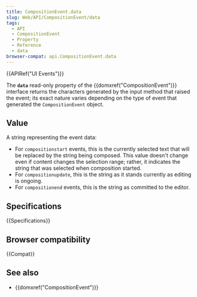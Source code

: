 ```yaml
---
title: CompositionEvent.data
slug: Web/API/CompositionEvent/data
tags:
  - API
  - CompositionEvent
  - Property
  - Reference
  - data
browser-compat: api.CompositionEvent.data
---
```

{{APIRef("UI Events")}}

The **`data`** read-only property of the
{{domxref("CompositionEvent")}} interface returns the characters generated by the input
method that raised the event; its exact nature varies depending on the type of event
that generated the `CompositionEvent` object.

## Value

A string representing the event data:

- For `compositionstart` events, this is the currently selected text that
  will be replaced by the string being composed. This value doesn't change even if
  content changes the selection range; rather, it indicates the string that was selected
  when composition started.
- For `compositionupdate`, this is the string as it stands currently as
  editing is ongoing.
- For `compositionend` events, this is the string as committed to the
  editor.

## Specifications

{{Specifications}}

## Browser compatibility

{{Compat}}

## See also

- {{domxref("CompositionEvent")}}
